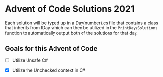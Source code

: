 # Advent of Code Solutions 2021

Each solution will be typed up in a Day(number).cs file that contains 
a class that inherits from IDay which can then be utilized in the 
`PrintDaysSolutions` function to automatically output both of the
solutions for that day. 

## Goals for this Advent of Code

- [ ] Utilize Unsafe C#
- [x] Utilize the Unchecked context in C#

